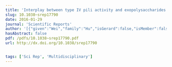 ```yaml
---
title: 'Interplay between type IV pili activity and exopolysaccharides secretion controls motility patterns in single cells of Myxococcus xanthus'
slug: 10.1038~srep17790
date: 2016-01-29
journal: 'Scientific Reports'
author: '[{"given":"Wei","family":"Hu","isGerard":false,"isMember":false,"isFirst":false,"isCorresponding":false},{"given":"Maxsim L.","family":"Gibiansky","isGerard":false,"isMember":true,"isFirst":false,"isCorresponding":false},{"given":"Jing","family":"Wang","isGerard":false,"isMember":false,"isFirst":false,"isCorresponding":false},{"given":"Chuandong","family":"Wang","isGerard":false,"isMember":false,"isFirst":false,"isCorresponding":false},{"given":"Renate","family":"Lux","isGerard":false,"isMember":false,"isFirst":false,"isCorresponding":false},{"given":"Yuezhong","family":"Li","isGerard":false,"isMember":false,"isFirst":false,"isCorresponding":false},{"given":"Gerard C. L.","family":"Wong","isGerard":true,"isMember":true,"isFirst":false,"isCorresponding":false},{"given":"Wenyuan","family":"Shi","isGerard":false,"isMember":false,"isFirst":false,"isCorresponding":false}]'
hasAbstract: false
pdf: /pdfs/10.1038~srep17790.pdf
url: http://dx.doi.org/10.1038/srep17790


tags: ['Sci Rep', 'Multidisciplinary']
---
```

<!--truncate-->